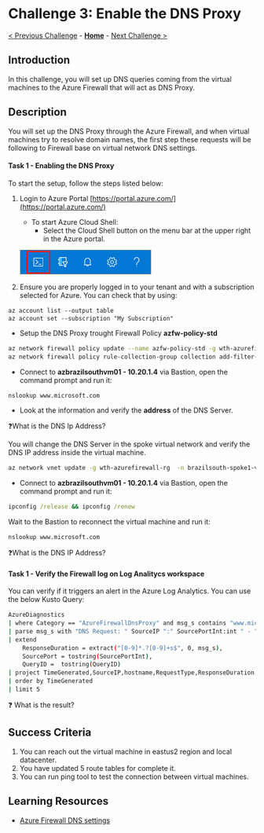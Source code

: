 # Challenge 3: Enable the DNS Proxy

[< Previous Challenge](./00-prereqs.md) - **[Home](../README.md)** - [Next Challenge >](./02-acr.md)

## Introduction

In this challenge, you will set up DNS queries coming from the virtual machines to the Azure Firewall that will act as DNS Proxy.


## Description
You will set up the DNS Proxy through the Azure Firewall, and when virtual machines try to resolve domain names, the first step these requests will be following to Firewall base on virtual network DNS settings. 

#### Task 1 - Enabling the DNS Proxy

To start the setup, follow the steps listed below:

1. Login to Azure Portal [https://portal.azure.com/](https://portal.azure.com/)
    - To start Azure Cloud Shell:
        - Select the Cloud Shell button on the menu bar at the upper right in the Azure portal. 

    ![Menu](images/hdi-cloud-shell-menu.png)

2. Ensure you are properly logged in to your tenant and with a subscription selected for Azure. You can check that by using:

```azure cli
az account list --output table
az account set --subscription "My Subscription"
```

- Setup the DNS Proxy trought Firewall Policy  **azfw-policy-std**

```bash
az network firewall policy update --name azfw-policy-std -g wth-azurefirewall-rg --enable-dns-proxy --sku Premium
az network firewall policy rule-collection-group collection add-filter-collection -g wth-azurefirewall-rg --policy-name azfw-policy-std --rule-collection-group-name DefaultApplicationRuleCollectionGroup --name rule-allow-default-sites --action Allow --rule-name allow-microsoft --rule-type ApplicationRule --source-addresses "10.20.1.4" --protocols Http=80 --target-fqdns www.microsoft.com --collection-priority 11200
```

- Connect to **azbrazilsouthvm01 - 10.20.1.4** via Bastion, open the command prompt and run it:

```cmd
nslookup www.microsoft.com
```

- Look at the information and verify the **address** of the DNS Server.

:question:What is the DNS Ip Address?

You will change the DNS Server in the spoke virtual network and verify the DNS IP address inside the virtual machine.

```bash
az network vnet update -g wth-azurefirewall-rg  -n brazilsouth-spoke1-vnet --dns-servers 10.200.3.4
```

- Connect to **azbrazilsouthvm01 - 10.20.1.4** via Bastion, open the command prompt and run it:

```cmd
ipconfig /release && ipconfig /renew
```

Wait to the Bastion to reconnect the virtual machine and run it:

```cmd
nslookup www.microsoft.com
```
:question:What is the DNS IP Address?


#### Task 1 - Verify the Firewall log on Log Analitycs workspace

You can verify if it triggers an alert in the Azure Log Analytics. You can use the below Kusto Query:

```bash
AzureDiagnostics
| where Category == "AzureFirewallDnsProxy" and msg_s contains "www.microsoft.com"
| parse msg_s with "DNS Request: " SourceIP ":" SourcePortInt:int " - " QueryID:int " " RequestType " " RequestClass " " hostname ". " protocol " " details
| extend
    ResponseDuration = extract("[0-9]*.?[0-9]+s$", 0, msg_s),
    SourcePort = tostring(SourcePortInt),
    QueryID =  tostring(QueryID)
| project TimeGenerated,SourceIP,hostname,RequestType,ResponseDuration,details,msg_s
| order by TimeGenerated
| limit 5
```

:question: What is the result?

## Success Criteria

1. You can reach out the virtual machine in eastus2 region and local datacenter.
2. You have updated 5 route tables for complete it.
3. You can run ping tool to test the connection between virtual machines.

## Learning Resources

- [Azure Firewall DNS settings](https://docs.microsoft.com/en-us/azure/firewall/dns-settings)</br>

